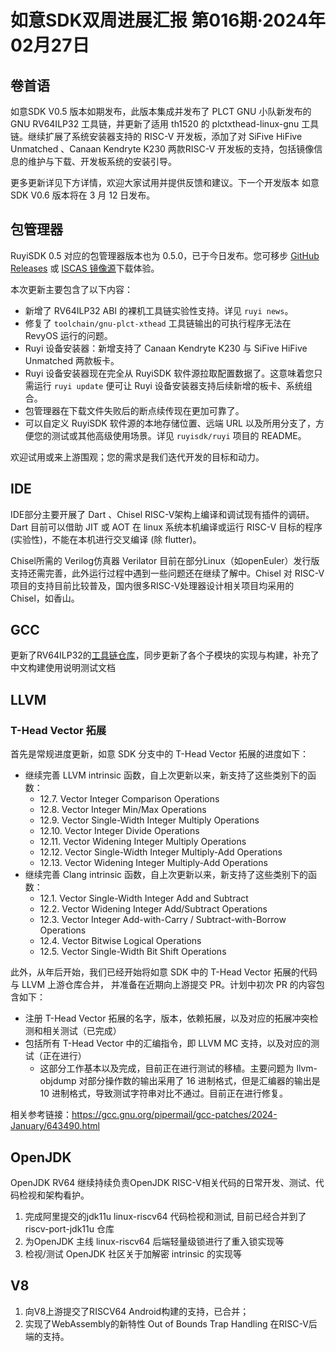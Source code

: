 # 如意SDK双周进展汇报  第016期·2024年02月27日

## 卷首语

如意SDK V0.5 版本如期发布，此版本集成并发布了 PLCT GNU 小队新发布的 GNU RV64ILP32 工具链，并更新了适用 th1520 的 plctxthead-linux-gnu 工具链。继续扩展了系统安装器支持的 RISC-V 开发板，添加了对 SiFive HiFive Unmatched 、Canaan Kendryte K230  两款RISC-V 开发板的支持，包括镜像信息的维护与下载、开发板系统的安装引导。

更多更新详见下方详情，欢迎大家试用并提供反馈和建议。下一个开发版本 如意SDK V0.6 版本将在 3 月 12 日发布。

## 包管理器

RuyiSDK 0.5 对应的包管理器版本也为 0.5.0，已于今日发布。您可移步
[GitHub Releases][GitHub Releases] 或 [ISCAS 镜像源][iscas]下载体验。

[GitHub Releases]: https://github.com/ruyisdk/ruyi/releases/tag/0.5.0
[iscas]: https://mirror.iscas.ac.cn/ruyisdk/ruyi/releases/0.5.0/

本次更新主要包含了以下内容：

* 新增了 RV64ILP32 ABI 的裸机工具链实验性支持。详见 `ruyi news`。
* 修复了 `toolchain/gnu-plct-xthead` 工具链输出的可执行程序无法在 RevyOS 运行的问题。
* Ruyi 设备安装器：新增支持了 Canaan Kendryte K230 与 SiFive HiFive Unmatched 两款板卡。
* Ruyi 设备安装器现在完全从 RuyiSDK 软件源拉取配置数据了。这意味着您只需运行
  `ruyi update` 便可让 Ruyi 设备安装器支持后续新增的板卡、系统组合。
* 包管理器在下载文件失败后的断点续传现在更加可靠了。
* 可以自定义 RuyiSDK 软件源的本地存储位置、远端 URL 以及所用分支了，方便您的测试或其他高级使用场景。详见 `ruyisdk/ruyi` 项目的 README。

欢迎试用或来上游围观；您的需求是我们迭代开发的目标和动力。

## IDE

IDE部分主要开展了 Dart 、Chisel RISC-V架构上编译和调试现有插件的调研。Dart 目前可以借助 JIT 或 AOT 在 linux 系统本机编译或运行 RISC-V 目标的程序 (实验性)，不能在本机进行交叉编译 (除 flutter)。

Chisel所需的 Verilog仿真器 Verilator 目前在部分Linux（如openEuler）发行版支持还需完善，此外运行过程中遇到一些问题还在继续了解中。Chisel 对 RISC-V 项目的支持目前比较普及，国内很多RISC-V处理器设计相关项目均采用的Chisel，如香山。

## GCC

更新了RV64ILP32的[工具链仓库](https://github.com/ruyisdk/riscv-gnu-toolchain-rv64ilp32)，同步更新了各个子模块的实现与构建，补充了中文构建使用说明测试文档

## LLVM

### T-Head Vector 拓展

首先是常规进度更新，如意 SDK 分支中的 T-Head Vector 拓展的进度如下：

- 继续完善 LLVM intrinsic 函数，自上次更新以来，新支持了这些类别下的函数：
  - 12.7. Vector Integer Comparison Operations
  - 12.8. Vector Integer Min/Max Operations
  - 12.9. Vector Single-Width Integer Multiply Operations
  - 12.10. Vector Integer Divide Operations
  - 12.11. Vector Widening Integer Multiply Operations
  - 12.12. Vector Single-Width Integer Multiply-Add Operations
  - 12.13. Vector Widening Integer Multiply-Add Operations
- 继续完善 Clang intrinsic 函数，自上次更新以来，新支持了这些类别下的函数：
  - 12.1. Vector Single-Width Integer Add and Subtract
  - 12.2. Vector Widening Integer Add/Subtract Operations
  - 12.3. Vector Integer Add-with-Carry / Subtract-with-Borrow Operations
  - 12.4. Vector Bitwise Logical Operations
  - 12.5. Vector Single-Width Bit Shift Operations

此外，从年后开始，我们已经开始将如意 SDK 中的 T-Head Vector 拓展的代码与 LLVM 上游仓库合并，
并准备在近期向上游提交 PR。计划中初次 PR 的内容包含如下：

- 注册 T-Head Vector 拓展的名字，版本，依赖拓展，以及对应的拓展冲突检测和相关测试（已完成）
- 包括所有 T-Head Vector 中的汇编指令，即 LLVM MC 支持，以及对应的测试（正在进行）
  - 这部分工作基本以及完成，目前正在进行测试的移植。主要问题为 llvm-objdump 对部分操作数的输出采用了 16 进制格式，但是汇编器的输出是 10 进制格式，导致测试字符串对比不通过。目前正在进行修复。

相关参考链接：https://gcc.gnu.org/pipermail/gcc-patches/2024-January/643490.html

## OpenJDK

OpenJDK RV64 继续持续负责OpenJDK RISC-V相关代码的日常开发、测试、代码检视和架构看护。

1. 完成阿里提交的jdk11u linux-riscv64 代码检视和测试, 目前已经合并到了 riscv-port-jdk11u 仓库
2. 为OpenJDK 主线 linux-riscv64 后端轻量级锁进行了重入锁实现等
3. 检视/测试 OpenJDK 社区关于加解密 intrinsic 的实现等

## V8

1. 向V8上游提交了RISCV64 Android构建的支持，已合并；
2. 实现了WebAssembly的新特性 Out of Bounds Trap Handling 在RISC-V后端的支持。
